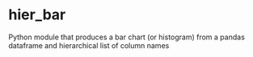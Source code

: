# hier_bar
Python module that produces a bar chart (or histogram) from a pandas dataframe and hierarchical list of column names
